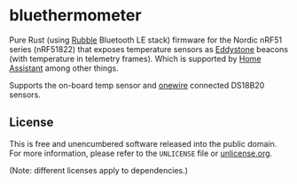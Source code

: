 # bluethermometer

Pure Rust (using [Rubble] Bluetooth LE stack) firmware for the Nordic nRF51 series (nRF51822)
that exposes temperature sensors as [Eddystone] beacons (with temperature in telemetry frames).
Which is supported by [Home Assistant] among other things.

Supports the on-board temp sensor and [onewire] connected DS18B20 sensors.

[Rubble]: https://github.com/jonas-schievink/rubble
[Eddystone]: https://github.com/google/eddystone
[Home Assistant]: https://www.home-assistant.io/integrations/eddystone_temperature/
[onewire]: https://crates.io/crates/onewire

## License

This is free and unencumbered software released into the public domain.  
For more information, please refer to the `UNLICENSE` file or [unlicense.org](http://unlicense.org).

(Note: different licenses apply to dependencies.)
